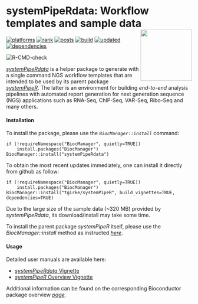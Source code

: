 
# systemPipeRdata: Workflow templates and sample data <img src="https://github.com/tgirke/systemPipeR/raw/gh-pages/images/systemPipeR.png" align="right" height="139" />

[![platforms](http://www.bioconductor.org/images/shields/availability/all.svg)](http://www.bioconductor.org/packages/devel/data/experiment/html/systemPipeRdata.html#archives)
[![rank](http://www.bioconductor.org/shields/downloads/devel/systemPipeRdata.svg)](http://bioconductor.org/packages/stats/data-experiment/systemPipeRdata/)
[![posts](http://www.bioconductor.org/shields/posts/systemPipeRdata.svg)](https://support.bioconductor.org/t/systempiperdata/)
[![build](http://www.bioconductor.org/shields/build/devel/data-experiment/systemPipeRdata.svg)](http://bioconductor.org/checkResults/devel/data-experiment-LATEST/systemPipeRdata/)
[![updated](http://www.bioconductor.org/shields/lastcommit/devel/data-experiment/systemPipeRdata.svg)](http://bioconductor.org/checkResults/devel/data-experiment-LATEST/systemPipeRdata/)
[![dependencies](http://www.bioconductor.org/shields/dependencies/devel/systemPipeRdata.svg)](http://www.bioconductor.org/packages/devel/data/experiment/html/systemPipeRdata.html#since)

![R-CMD-check](https://github.com/tgirke/systemPipeRdata/workflows/R-CMD-check/badge.svg)

[_systemPipeRdata_](http://bioconductor.org/packages/devel/systemPipeRdata) is a helper 
package to generate with a single command NGS workflow templates that are intended to
be used by its parent package [_systemPipeR_](http://www.bioconductor.org/packages/devel/bioc/html/systemPipeR.html). 
The latter is an environment for building *end-to-end* analysis pipelines with
automated report generation for next generation sequence (NGS) applications
such as RNA-Seq, ChIP-Seq, VAR-Seq, Ribo-Seq and many others. 

#### Installation 

To install the package, please use the _`BiocManager::install`_ command:
```
if (!requireNamespace("BiocManager", quietly=TRUE))
    install.packages("BiocManager")
BiocManager::install("systemPipeRdata")
```

To obtain the most recent updates immediately, one can install it directly from
github as follow:
```
if (!requireNamespace("BiocManager", quietly=TRUE))
    install.packages("BiocManager")
BiocManager::install("tgirke/systemPipeR", build_vignettes=TRUE, dependencies=TRUE)
```

Due to the large size of the sample data (~320 MB) provided by _systemPipeRdata_, its download/install may take some time.

To install the parent package _systemPipeR_ itself, please use the _BiocManager::install_ method as instructed
[_here_](http://www.bioconductor.org/packages/devel/bioc/html/systemPipeR.html).

#### Usage

Detailed user manuals are available here: 

+ [_systemPipeRdata_ Vignette](http://www.bioconductor.org/packages/devel/data/experiment/vignettes/systemPipeRdata/inst/doc/systemPipeRdata.html)
+ [_systemPipeR_ Overview Vignette](http://www.bioconductor.org/packages/devel/bioc/vignettes/systemPipeR/inst/doc/systemPipeR.html)

Additional information can be found on the corresponding Bioconductor package overview 
[_page_](http://www.bioconductor.org/packages/devel/bioc/html/systemPipeR.html).
